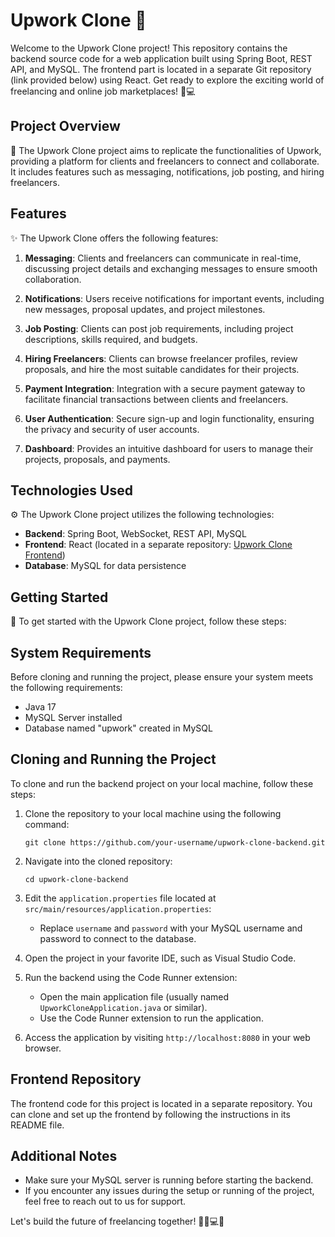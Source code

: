# Upwork Clone 🚀

Welcome to the Upwork Clone project! This repository contains the backend source code for a web application built using Spring Boot, REST API, and MySQL. The frontend part is located in a separate Git repository (link provided below) using React. Get ready to explore the exciting world of freelancing and online job marketplaces! 💼💻

## Project Overview

📝 The Upwork Clone project aims to replicate the functionalities of Upwork, providing a platform for clients and freelancers to connect and collaborate. It includes features such as messaging, notifications, job posting, and hiring freelancers.

## Features

✨ The Upwork Clone offers the following features:

1. **Messaging**: Clients and freelancers can communicate in real-time, discussing project details and exchanging messages to ensure smooth collaboration.

2. **Notifications**: Users receive notifications for important events, including new messages, proposal updates, and project milestones.

3. **Job Posting**: Clients can post job requirements, including project descriptions, skills required, and budgets.

4. **Hiring Freelancers**: Clients can browse freelancer profiles, review proposals, and hire the most suitable candidates for their projects.

5. **Payment Integration**: Integration with a secure payment gateway to facilitate financial transactions between clients and freelancers.

6. **User Authentication**: Secure sign-up and login functionality, ensuring the privacy and security of user accounts.

7. **Dashboard**: Provides an intuitive dashboard for users to manage their projects, proposals, and payments.

## Technologies Used

⚙️ The Upwork Clone project utilizes the following technologies:

- **Backend**: Spring Boot, WebSocket, REST API, MySQL
- **Frontend**: React (located in a separate repository: [Upwork Clone Frontend](https://github.com/your-username/upwork-clone-frontend))
- **Database**: MySQL for data persistence

## Getting Started

🚀 To get started with the Upwork Clone project, follow these steps:

## System Requirements
Before cloning and running the project, please ensure your system meets the following requirements:
- Java 17
- MySQL Server installed
- Database named "upwork" created in MySQL

## Cloning and Running the Project
To clone and run the backend project on your local machine, follow these steps:

1. Clone the repository to your local machine using the following command:
   ```
   git clone https://github.com/your-username/upwork-clone-backend.git
   ```

2. Navigate into the cloned repository:
   ```
   cd upwork-clone-backend
   ```

3. Edit the `application.properties` file located at `src/main/resources/application.properties`:
   - Replace `username` and `password` with your MySQL username and password to connect to the database.

4. Open the project in your favorite IDE, such as Visual Studio Code.

5. Run the backend using the Code Runner extension:
   - Open the main application file (usually named `UpworkCloneApplication.java` or similar).
   - Use the Code Runner extension to run the application.

6. Access the application by visiting `http://localhost:8080` in your web browser.

## Frontend Repository
The frontend code for this project is located in a separate repository. You can clone and set up the frontend by following the instructions in its README file.

## Additional Notes
- Make sure your MySQL server is running before starting the backend.
- If you encounter any issues during the setup or running of the project, feel free to reach out to us for support.


Let's build the future of freelancing together! 💪💼💻✨